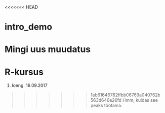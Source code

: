 <<<<<<< HEAD
# intro_demo

Mingi uus muudatus
=======
# R-kursus
1. loeng. 19.09.2017
>>>>>>> 1ab61646782ffbb06769a040762b563d646e26fd
Hmm, kuidas see peaks töötama.
